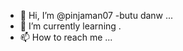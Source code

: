 - 👋 Hi, I’m @pinjaman07
-butu danw ...
- 🌱 I’m currently learning .
- 📫 How to reach me ...

<!---
pinjaman07/pinjaman07 is a ✨ special ✨ repository because its `README.md` (this file) appears on your GitHub profile.
You can click the Preview link to take a look at your changes.
--->
